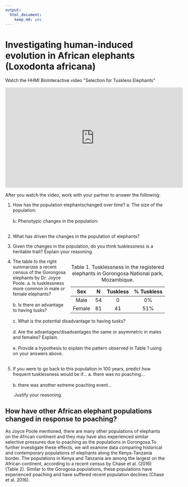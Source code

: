 ```yaml
---
output: 
  html_document: 
    keep_md: yes
---
```




# Investigating human-induced evolution in African elephants (Loxodonta africana)

Watch the HHMI BioInteractive video "Selection for Tuskless Elephants"

<iframe width="560" height="315" src="https://www.youtube.com/embed/IxJDUrDH9v4" frameborder="0" allow="accelerometer; autoplay; encrypted-media; gyroscope; picture-in-picture" allowfullscreen></iframe>

After you watch the video, work with your partner to answer the following:

 1. How has the population elephantschanged over time?
    a. The size of the population:<br><br>
    b. Phenotypic changes in the population:<br><br>
   
 2. What has driven the changes in the population of elephants?
 
 3. Given the changes in the population, do you think tusklessness is a heritable trait?  Explain your reasoning.
 
 <table class="table table-striped" style="width: auto !important; float: right; margin-left: 10px;">
 <caption>Table 1. Tusklessness in the registered elephants in Gorongosa National park, Mozambique.</caption>
  <thead>
   <tr>
    <th style="text-align:center;"> Sex </th>
    <th style="text-align:center;"> N </th>
    <th style="text-align:center;"> Tuskless </th>
    <th style="text-align:center;"> % Tuskless </th>
   </tr>
  </thead>
 <tbody>
   <tr>
    <td style="text-align:center;"> Male </td>
    <td style="text-align:center;"> 54 </td>
    <td style="text-align:center;"> 0 </td>
    <td style="text-align:center;"> 0% </td>
   </tr>
   <tr>
    <td style="text-align:center;"> Female </td>
    <td style="text-align:center;"> 81 </td>
    <td style="text-align:center;"> 41 </td>
    <td style="text-align:center;"> 51% </td>
   </tr>
 </tbody>
 </table>
 
 4. The table to the right summarizes a recent census of the Gorongosa elephants by Dr. Joyce Poole.
    a. Is tusklessness more common in male or female elephants?<br><br>
    b. Is there an advantage to having tusks?<br><br>
    c. What is the potential disadvantage to having tusks?<br><br>
    d. Are the advantages/disadvantages the same or asymmetric in males and females? Explain.<br><br>
    e. Provide a hypothesis to explain the pattern observed in Table 1 using on your answers above.<br><br>
    
 5. If you were to go back to this population in 100 years, predict how frequent tusklessness would be if...
    a. there was no poaching...<br><br>
    b. there was another extreme poaching event...
    
 &emsp;&emsp;Justify your reasoning.
 
## How have other African elephant populations changed in response to poaching?

As Joyce Poole mentioned, there are many other populations of elephants on the African continent and they may have also experienced similar selective pressures due to poaching as the populations in Gorongosa.To further investigate these effects, we will examine data comparing historical and contemporary populations of elephants along the Kenya-Tanzania border. The populations in Kenya and Tanzania are among the largest on the African continent, according to a recent census by Chase et al. (2016) (Table 2). Similar to the Gorogosa populations, these populations have experienced poaching and have suffered recent population declines (Chase et al. 2016).
